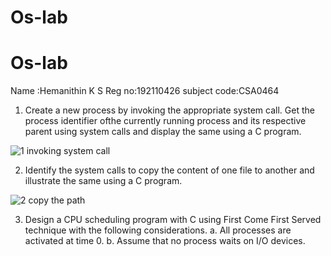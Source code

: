 # Os-lab
# Os-lab
Name :Hemanithin K S
Reg no:192110426
subject code:CSA0464

1. Create a new process by invoking the appropriate system call. Get the process identifier ofthe currently running process and its respective parent using system calls and display the same using a C program.

![1 invoking system call](https://user-images.githubusercontent.com/113330982/189845224-173f1cd1-080a-4046-bd61-5da1286fb7ba.png)


2. Identify the system calls to copy the content of one file to another and illustrate the same using a C program.

![2 copy the path](https://user-images.githubusercontent.com/113330982/189847827-4a4a3e92-5868-49d0-9a0c-f8d30c3e4ac6.png)


3. Design a CPU scheduling program with C using First Come First Served technique with the following considerations. 
a. All processes are activated at time 0. 
b. Assume that no process waits on I/O devices.
